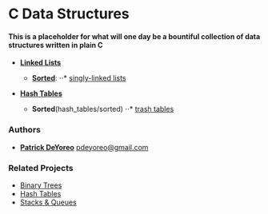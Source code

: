 # C Data Structures

####  This is a placeholder for what will one day be a bountiful collection of data structures written in plain C

- __[Linked Lists](linked_lists)__
  - [__Sorted__](linked_lists/sorted):
    ⋅⋅* [singly-linked lists](linked_lists/sorted/singly_linked_lists)

- __[Hash Tables](hash_tables)__
  - __Sorted__(hash_tables/sorted)
    ⋅⋅* [trash tables](hash_tables/sorted/trash_tables)

### Authors

- __[Patrick DeYoreo](https://github.com/patrickdeyoreo/)__ <pdeyoreo@gmail.com>

### Related Projects

- [Binary Trees](https://github.com/patrickdeyoreo/holbertonschool-low_level_programming/tree/master/0x1D-binary_trees)
- [Hash Tables](https://github.com/patrickdeyoreo/holbertonschool-low_level_programming/tree/master/0x1A-hash_tables)
- [Stacks & Queues](https://github.com/patrickdeyoreo/monty)
